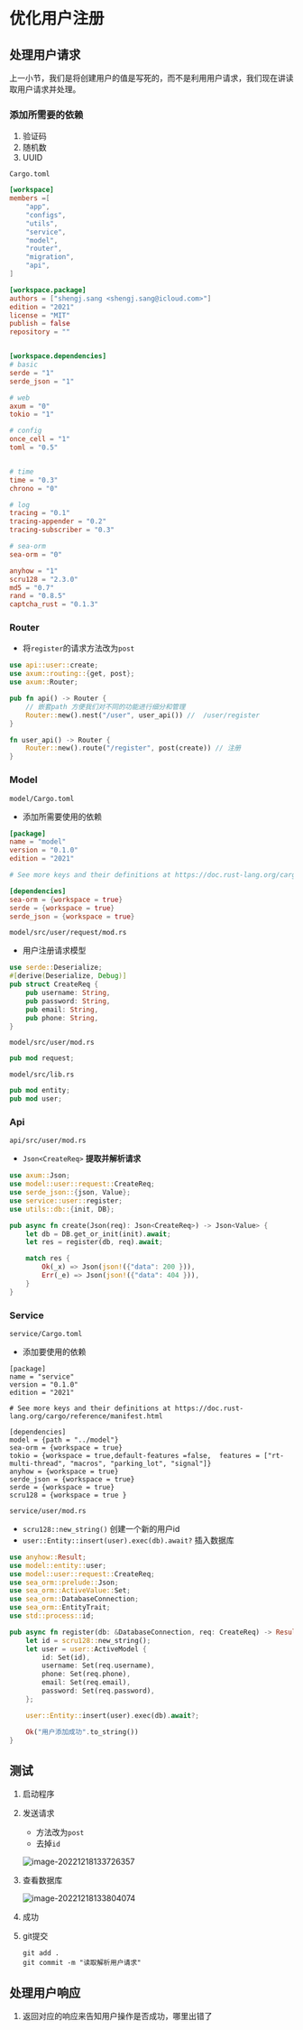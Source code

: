 # 优化用户注册



## 处理用户请求

上一小节，我们是将创建用户的值是写死的，而不是利用用户请求，我们现在讲读取用户请求并处理。



### 添加所需要的依赖

1. 验证码
2. 随机数
3. UUID

`Cargo.toml`

```toml
[workspace]
members =[
    "app",
    "configs",
    "utils",
    "service",
    "model",
    "router",
    "migration",
    "api",
]

[workspace.package]
authors = ["shengj.sang <shengj.sang@icloud.com>"]
edition = "2021"
license = "MIT"
publish = false
repository = ""


[workspace.dependencies]
# basic
serde = "1"
serde_json = "1"

# web
axum = "0"
tokio = "1"

# config
once_cell = "1"
toml = "0.5"


# time
time = "0.3"
chrono = "0"

# log
tracing = "0.1"
tracing-appender = "0.2"
tracing-subscriber = "0.3"

# sea-orm
sea-orm = "0"

anyhow = "1"
scru128 = "2.3.0"
md5 = "0.7"
rand = "0.8.5"
captcha_rust = "0.1.3"

```



### Router

+ 将`register`的请求方法改为`post`

```rust
use api::user::create;
use axum::routing::{get, post};
use axum::Router;

pub fn api() -> Router {
    // 嵌套path 方便我们对不同的功能进行细分和管理
    Router::new().nest("/user", user_api()) //  /user/register
}

fn user_api() -> Router {
    Router::new().route("/register", post(create)) // 注册
}

```



### Model

`model/Cargo.toml`

+ 添加所需要使用的依赖

```toml
[package]
name = "model"
version = "0.1.0"
edition = "2021"

# See more keys and their definitions at https://doc.rust-lang.org/cargo/reference/manifest.html

[dependencies]
sea-orm = {workspace = true}
serde = {workspace = true}
serde_json = {workspace = true}

```

`model/src/user/request/mod.rs`

+ 用户注册请求模型

```rust
use serde::Deserialize;
#[derive(Deserialize, Debug)]
pub struct CreateReq {
    pub username: String,
    pub password: String,
    pub email: String,
    pub phone: String,
}
```

`model/src/user/mod.rs`

```rust
pub mod request;
```

`model/src/lib.rs`

```rust
pub mod entity;
pub mod user;
```



### Api

`api/src/user/mod.rs`

+ `Json<CreateReq>`  **提取并解析请求**

```rust
use axum::Json;
use model::user::request::CreateReq;
use serde_json::{json, Value};
use service::user::register;
use utils::db::{init, DB};

pub async fn create(Json(req): Json<CreateReq>) -> Json<Value> {
    let db = DB.get_or_init(init).await;
    let res = register(db, req).await;

    match res {
        Ok(_x) => Json(json!({"data": 200 })),
        Err(_e) => Json(json!({"data": 404 })),
    }
}

```



### Service

`service/Cargo.toml`

+ 添加要使用的依赖

```
[package]
name = "service"
version = "0.1.0"
edition = "2021"

# See more keys and their definitions at https://doc.rust-lang.org/cargo/reference/manifest.html

[dependencies]
model = {path = "../model"}
sea-orm = {workspace = true}
tokio = {workspace = true,default-features =false,  features = ["rt-multi-thread", "macros", "parking_lot", "signal"]}
anyhow = {workspace = true}
serde_json = {workspace = true}
serde = {workspace = true}
scru128 = {workspace = true }

```

`service/user/mod.rs`

+ `scru128::new_string()` 创建一个新的用户id
+ `user::Entity::insert(user).exec(db).await?` 插入数据库

```rust
use anyhow::Result;
use model::entity::user;
use model::user::request::CreateReq;
use sea_orm::prelude::Json;
use sea_orm::ActiveValue::Set;
use sea_orm::DatabaseConnection;
use sea_orm::EntityTrait;
use std::process::id;

pub async fn register(db: &DatabaseConnection, req: CreateReq) -> Result<String> {
    let id = scru128::new_string();
    let user = user::ActiveModel {
        id: Set(id),
        username: Set(req.username),
        phone: Set(req.phone),
        email: Set(req.email),
        password: Set(req.password),
    };

    user::Entity::insert(user).exec(db).await?;

    Ok("用户添加成功".to_string())
}

```



## 测试

1. 启动程序

2. 发送请求

   + 方法改为`post`
   + 去掉`id`

   ![image-20221218133726357](https://repo-1256831547.cos.ap-shanghai.myqcloud.com/image-20221218133726357.png)

3. 查看数据库

   ![image-20221218133804074](https://repo-1256831547.cos.ap-shanghai.myqcloud.com/image-20221218133804074.png)

4. 成功

5. git提交

   ```shell
   git add .
   git commit -m "读取解析用户请求"
   ```
   



## 处理用户响应

1. 返回对应的响应来告知用户操作是否成功，哪里出错了







